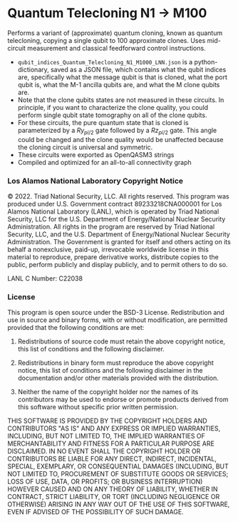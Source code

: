 # Quantum Telecloning N1 -> M100

Performs a variant of (approximate) quantum cloning, known as quantum telecloning, copying a single qubit to 100 approximate clones. Uses mid-circuit measurement and classical feedforward control instructions. 

- `qubit_indices_Quantum_Telecloning_N1_M1000_LNN.json` is a python-dictionary, saved as a JSON file, which contains what the qubit indices are, specifically what the message qubit is that is cloned, what the port qubit is, what the M-1 ancilla qubits are, and what the M clone qubits are. 
- Note that the clone qubits states are not measured in these circuits. In principle, if you want to characterize the clone quality, you could perform single qubit state tomography on all of the clone qubits.
- For these circuits, the pure quantum state that is cloned is parameterized by a $Ry_{pi/2}$ gate followed by a $Rz_{pi/2}$ gate. This angle could be changed and the clone quality would be unaffected because the cloning circuit is universal and symmetric.
- These circuits were exported as OpenQASM3 strings
- Compiled and optimized for an all-to-all connectivity graph


### Los Alamos National Laboratory Copyright Notice
© 2022. Triad National Security, LLC. All rights reserved. This program was produced under U.S. Government contract 89233218CNA000001 for Los Alamos National Laboratory (LANL), which is operated by Triad National Security, LLC for the U.S. Department of Energy/National Nuclear Security Administration. All rights in the program are reserved by Triad National Security, LLC, and the U.S. Department of Energy/National Nuclear Security Administration. The Government is granted for itself and others acting on its behalf a nonexclusive, paid-up, irrevocable worldwide license in this material to reproduce, prepare derivative works, distribute copies to the public, perform publicly and display publicly, and to permit others to do so.

LANL C Number: C22038

### License
This program is open source under the BSD-3 License. Redistribution and use in source and binary forms, with or without modification, are permitted provided that the following conditions are met:

1. Redistributions of source code must retain the above copyright notice, this list of conditions and the following disclaimer.

2. Redistributions in binary form must reproduce the above copyright notice, this list of conditions and the following disclaimer in the documentation and/or other materials provided with the distribution.

3. Neither the name of the copyright holder nor the names of its contributors may be used to endorse or promote products derived from this software without specific prior written permission.

THIS SOFTWARE IS PROVIDED BY THE COPYRIGHT HOLDERS AND CONTRIBUTORS "AS IS" AND ANY EXPRESS OR IMPLIED WARRANTIES, INCLUDING, BUT NOT LIMITED TO, THE IMPLIED WARRANTIES OF MERCHANTABILITY AND FITNESS FOR A PARTICULAR PURPOSE ARE DISCLAIMED. IN NO EVENT SHALL THE COPYRIGHT HOLDER OR CONTRIBUTORS BE LIABLE FOR ANY DIRECT, INDIRECT, INCIDENTAL, SPECIAL, EXEMPLARY, OR CONSEQUENTIAL DAMAGES (INCLUDING, BUT NOT LIMITED TO, PROCUREMENT OF SUBSTITUTE GOODS OR SERVICES; LOSS OF USE, DATA, OR PROFITS; OR BUSINESS INTERRUPTION) HOWEVER CAUSED AND ON ANY THEORY OF LIABILITY, WHETHER IN CONTRACT, STRICT LIABILITY, OR TORT (INCLUDING NEGLIGENCE OR OTHERWISE) ARISING IN ANY WAY OUT OF THE USE OF THIS SOFTWARE, EVEN IF ADVISED OF THE POSSIBILITY OF SUCH DAMAGE.

